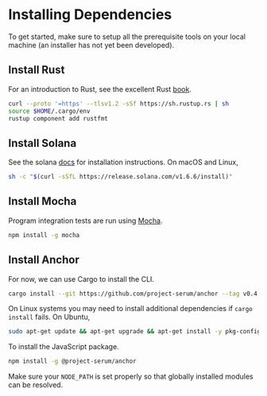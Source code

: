 # Installing Dependencies

To get started, make sure to setup all the prerequisite tools on your local machine
(an installer has not yet been developed).

## Install Rust

For an introduction to Rust, see the excellent Rust [book](https://doc.rust-lang.org/book/).

```bash
curl --proto '=https' --tlsv1.2 -sSf https://sh.rustup.rs | sh
source $HOME/.cargo/env
rustup component add rustfmt
```

## Install Solana

See the solana [docs](https://docs.solana.com/cli/install-solana-cli-tools) for installation instructions. On macOS and Linux,

```bash
sh -c "$(curl -sSfL https://release.solana.com/v1.6.6/install)"
```

## Install Mocha

Program integration tests are run using [Mocha](https://mochajs.org/).

```bash
npm install -g mocha
```

## Install Anchor

For now, we can use Cargo to install the CLI.

```bash
cargo install --git https://github.com/project-serum/anchor --tag v0.4.4 anchor-cli --locked
```

On Linux systems you may need to install additional dependencies if `cargo install` fails. On Ubuntu,

```bash
sudo apt-get update && apt-get upgrade && apt-get install -y pkg-config build-essential libudev-dev
```

To install the JavaScript package.

```bash
npm install -g @project-serum/anchor
```

Make sure your `NODE_PATH` is set properly so that globally installed modules
can be resolved.
